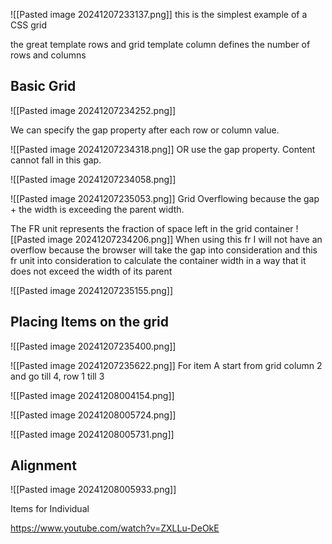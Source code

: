 ![[Pasted image 20241207233137.png]]
this is the simplest example of a CSS grid

the great template rows and grid template column defines the number of rows and columns

## Basic Grid
![[Pasted image 20241207234252.png]]

We can specify the gap property after each row or column value.

![[Pasted image 20241207234318.png]]
OR use the gap property. Content cannot fall in this gap.

![[Pasted image 20241207234058.png]]


![[Pasted image 20241207235053.png]]
Grid Overflowing because the gap + the width is exceeding the parent width.


The FR unit represents the fraction of space left in the grid container
![[Pasted image 20241207234206.png]]
When using this fr I will not have an overflow because the browser will take the gap into consideration and this fr unit into consideration to calculate the container width in a way that it does not exceed the width of its parent


![[Pasted image 20241207235155.png]]


## Placing Items on the grid

![[Pasted image 20241207235400.png]]

![[Pasted image 20241207235622.png]]
For item A start from grid column 2 and go till 4, row 1 till 3



![[Pasted image 20241208004154.png]]


![[Pasted image 20241208005724.png]]

![[Pasted image 20241208005731.png]]


## Alignment
![[Pasted image 20241208005933.png]]

Items for Individual

https://www.youtube.com/watch?v=ZXLLu-DeOkE

